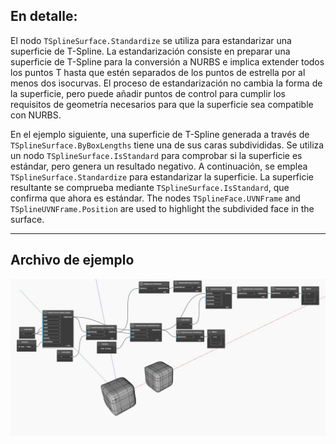 ## En detalle:
El nodo `TSplineSurface.Standardize` se utiliza para estandarizar una superficie de T-Spline.
La estandarización consiste en preparar una superficie de T-Spline para la conversión a NURBS e implica extender todos los puntos T hasta que estén separados de los puntos de estrella por al menos dos isocurvas. El proceso de estandarización no cambia la forma de la superficie, pero puede añadir puntos de control para cumplir los requisitos de geometría necesarios para que la superficie sea compatible con NURBS.

En el ejemplo siguiente, una superficie de T-Spline generada a través de `TSplineSurface.ByBoxLengths` tiene una de sus caras subdivididas.
Se utiliza un nodo `TSplineSurface.IsStandard` para comprobar si la superficie es estándar, pero genera un resultado negativo.
A continuación, se emplea `TSplineSurface.Standardize` para estandarizar la superficie. La superficie resultante se comprueba mediante `TSplineSurface.IsStandard`, que confirma que ahora es estándar.
The nodes `TSplineFace.UVNFrame` and `TSplineUVNFrame.Position` are used to highlight the subdivided face in the surface.
___
## Archivo de ejemplo

![TSplineSurface.Standardize](./Autodesk.DesignScript.Geometry.TSpline.TSplineSurface.Standardize_img.jpg)

